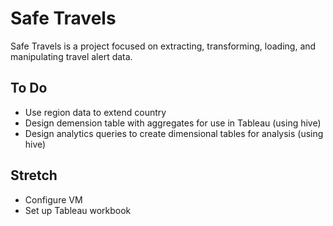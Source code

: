 # Safe Travels
Safe Travels is a project focused on extracting, transforming, loading, and manipulating travel alert data.

## To Do
- Use region data to extend country
- Design demension table with aggregates for use in Tableau (using hive)
- Design analytics queries to create dimensional tables for analysis (using hive)

## Stretch
- Configure VM
- Set up Tableau workbook



